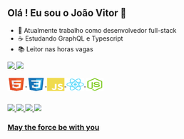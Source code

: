 ## Olá ! Eu sou o João Vitor 👋



- 🔭 Atualmente trabalho como desenvolvedor full-stack
- ☕ Estudando GraphQL e Typescript
- 📚 Leitor nas horas vagas

<div>
  <a href="https://github.com/JoaoVitorS">
  <img height="180em" src="https://github-readme-stats.vercel.app/api?username=JoaoVitorS&show_icons=true&theme=dracula&include_all_commits=true&count_private=true"/>
  <img height="180em" src="https://github-readme-stats.vercel.app/api/top-langs/?username=JoaoVitorS&layout=compact&langs_count=7&theme=dracula"/>
</div>
  
<div style="display: inline_block"><br>
  <img align="center" alt="JoaoVitorS-HTML" height="30" width="40" src="https://raw.githubusercontent.com/devicons/devicon/master/icons/html5/html5-original.svg">
  <img align="center" alt="JoaoVitorS-CSS" height="30" width="40" src="https://raw.githubusercontent.com/devicons/devicon/master/icons/css3/css3-original.svg">
  <img align="center" alt="JoaoVitorS-Js" height="30" width="40" src="https://raw.githubusercontent.com/devicons/devicon/master/icons/javascript/javascript-plain.svg">
  <img align="center" alt="JoaoVitorS-React" height="30" width="40" src="https://raw.githubusercontent.com/devicons/devicon/master/icons/react/react-original.svg">
  <img align="center" alt="JoaoVitorS-Node" height="30" width="40" src="https://raw.githubusercontent.com/devicons/devicon/master/icons/nodejs/nodejs-plain.svg">
</div>

##
  
<div> 
  <a href = "+5535998879534"><img src="https://img.shields.io/badge/WhatsApp-25D366?style=for-the-badge&logo=whatsapp&logoColor=white" target="_blank"/>
  <a href="https://discord.gg/G9GPg5SA75" target="_blank"><img src="https://img.shields.io/badge/Discord-7289DA?style=for-the-badge&logo=discord&logoColor=white" target="_blank"/>
  <a href = "mailto:joaovitorss.dev@gmail.com"><img src="https://img.shields.io/badge/Gmail-D14836?style=for-the-badge&logo=gmail&logoColor=white" target="_blank"/>
  <a href="https://www.linkedin.com/in/joão-vitor-soares-a0990682" target="_blank"><img src="https://img.shields.io/badge/-LinkedIn-%230077B5?style=for-the-badge&logo=linkedin&logoColor=white" target="_blank"/>  
</div>

### May the force be with you
